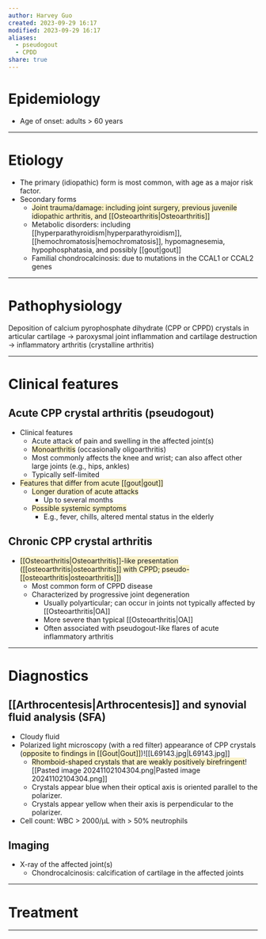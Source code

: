 ```yaml
---
author: Harvey Guo
created: 2023-09-29 16:17
modified: 2023-09-29 16:17
aliases:
  - pseudogout
  - CPDD
share: true
---
```

# Epidemiology
- Age of onset: adults > 60 years

---
# Etiology
- The primary (idiopathic) form is most common, with age as a major risk factor.
- Secondary forms
	- <span style="background:rgba(240, 200, 0, 0.2)">Joint trauma/damage: including joint surgery, previous juvenile idiopathic arthritis, and [[Osteoarthritis|Osteoarthritis]]</span>
	- Metabolic disorders: including [[hyperparathyroidism|hyperparathyroidism]], [[hemochromatosis|hemochromatosis]], hypomagnesemia, hypophosphatasia, and possibly [[gout|gout]]
	- Familial chondrocalcinosis: due to mutations in the CCAL1 or CCAL2 genes

---
# Pathophysiology
Deposition of calcium pyrophosphate dihydrate (CPP or CPPD) crystals in articular cartilage → paroxysmal joint inflammation and cartilage destruction → inflammatory arthritis (crystalline arthritis)

---
# Clinical features
## Acute CPP crystal arthritis (pseudogout)
- Clinical features
	- Acute attack of pain and swelling in the affected joint(s)
	- <span style="background:rgba(240, 200, 0, 0.2)">Monoarthritis</span> (occasionally oligoarthritis)
	- Most commonly affects the knee and wrist; can also affect other large joints (e.g., hips, ankles)
	- Typically self-limited
- <span style="background:rgba(240, 200, 0, 0.2)">Features that differ from acute [[gout|gout]]</span>
	- <span style="background:rgba(240, 200, 0, 0.2)">Longer duration of acute attacks </span>
		- Up to several months
	- <span style="background:rgba(240, 200, 0, 0.2)">Possible systemic symptoms</span>
		- E.g., fever, chills, altered mental status in the elderly
## Chronic CPP crystal arthritis
- <span style="background:rgba(240, 200, 0, 0.2)">[[Osteoarthritis|Osteoarthritis]]-like presentation ([[osteoarthritis|osteoarthritis]] with CPPD; pseudo-[[osteoarthritis|osteoarthritis]])</span>
	- Most common form of CPPD disease
	- Characterized by progressive joint degeneration
		- Usually polyarticular; can occur in joints not typically affected by [[Osteoarthritis|OA]] 
		- More severe than typical [[Osteoarthritis|OA]]
		- Often associated with pseudogout-like flares of acute inflammatory arthritis


---
# Diagnostics
## [[Arthrocentesis|Arthrocentesis]] and synovial fluid analysis (SFA)
- Cloudy fluid
- Polarized light microscopy (with a red filter) appearance of CPP crystals (<span style="background:rgba(240, 200, 0, 0.2)">opposite to findings in [[Gout|Gout]]</span>)![[L69143.jpg|L69143.jpg]]
	- <span style="background:rgba(240, 200, 0, 0.2)">Rhomboid-shaped crystals that are weakly positively birefringent</span>![[Pasted image 20241102104304.png|Pasted image 20241102104304.png]]
	- Crystals appear blue when their optical axis is oriented parallel to the polarizer.
	- Crystals appear yellow when their axis is perpendicular to the polarizer. 
- Cell count: WBC > 2000/μL with > 50% neutrophils
## Imaging
- X-ray of the affected joint(s)
	- Chondrocalcinosis: calcification of cartilage in the affected joints

---
# Treatment


---
